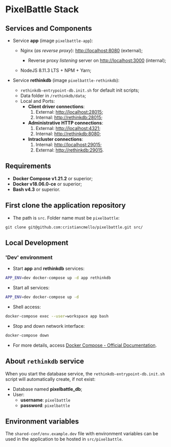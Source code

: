 # PixelBattle Stack

## Services and Components

* Service **app** (image `pixelbattle-app`):
  * Nginx (*as reverse proxy*): [http://localhost:8080](http://localhost:8080) (external);
    * Reverse proxy *listening* server on [http://localhost:3000](http://localhost:3000) (internal);

  * NodeJS 8.11.3 LTS + NPM + Yarn;

* Service **rethinkdb** (image `pixelbattle-rethinkdb`):
  * `rethinkdb-entrypoint-db.init.sh` for default init scripts;
  * Data folder in `/rethinkdb/data`;
  * Local and Ports:
    * **Client driver connections**:
      1. External: [http://localhost:28015](http://localhost:28015);
      2. Internal: [http://rethinkdb:28015](http://rethinkdb:28015);
    * **Administrative HTTP connections**:
      1. External: [http://localhost:4321](http://localhost:4321);
      2. Internal: [http://rethinkdb:8080](http://rethinkdb:8080);
    * **Intracluster connections**:
      1. Internal: [http://localhost:29015](http://localhost:29015);
      2. External: [http://rethinkdb:29015](http://rethinkdb:29015).

## Requirements

* **Docker Compose v1.21.2** or superior;
* **Docker v18.06.0-ce** or superior;
* **Bash v4.3** or superior.

## First clone the application repository

* The path is `src`. Folder name must be `pixelbattle`:

```
git clone git@github.com:cristiancmello/pixelbattle.git src/
```

## Local Development

### 'Dev' environment

* Start **app** and **rethinkdb** services:

```sh
APP_ENV=dev docker-compose up -d app rethinkdb
```

* Start all services:

```sh
APP_ENV=dev docker-compose up -d
```

* Shell access:

```sh
docker-compose exec --user=workspace app bash
```

* Stop and down network interface:

```sh
docker-compose down
```

* For more details, access [Docker Compose - Official Documentation](https://docs.docker.com/compose/).

## About `rethinkdb` service

When you start the database service, the `rethinkdb-entrypoint-db.init.sh` script will automatically create, if not exist:

* Database named **pixelbattle_db**;
* User:
  * **username**: `pixelbattle`
  * **password**: `pixelbattle`

## Environment variables

The `shared-conf/env.example.dev` file with environment variables can be used in the application to be hosted in `src/pixelbattle`.
